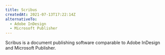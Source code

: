 ```yaml
---
title: Scribus
createdAt: 2021-07-13T17:22:14Z
alternativeTo:
  - Adobe InDesign
  - Microsoft Publisher
---
```


Scribus is a document publishing software comparable to Adobe InDesign and Microsoft Publisher.
